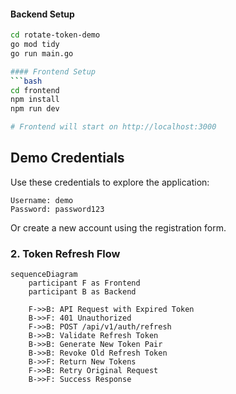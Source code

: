 #### Backend Setup
```bash
cd rotate-token-demo
go mod tidy
go run main.go

#### Frontend Setup
```bash
cd frontend
npm install
npm run dev

# Frontend will start on http://localhost:3000
```

## Demo Credentials

Use these credentials to explore the application:

```
Username: demo
Password: password123
```

Or create a new account using the registration form.

### 2. **Token Refresh Flow**
```mermaid
sequenceDiagram
    participant F as Frontend
    participant B as Backend
    
    F->>B: API Request with Expired Token
    B->>F: 401 Unauthorized
    F->>B: POST /api/v1/auth/refresh
    B->>B: Validate Refresh Token
    B->>B: Generate New Token Pair
    B->>B: Revoke Old Refresh Token
    B->>F: Return New Tokens
    F->>B: Retry Original Request
    B->>F: Success Response
```